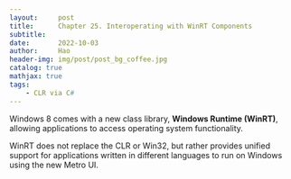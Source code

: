 ```yaml
---
layout:     post
title:      Chapter 25. Interoperating with WinRT Components
subtitle:   
date:       2022-10-03
author:     Hao
header-img: img/post/post_bg_coffee.jpg
catalog: true
mathjax: true
tags:
    - CLR via C#
---
```


Windows 8 comes with a new class library, **Windows Runtime (WinRT)**, allowing applications to access operating system functionality.

WinRT does not replace the CLR or Win32, but rather provides unified support for applications written in different languages to run on Windows using the new Metro UI.
